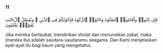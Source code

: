 ##### 11

<span class="ayah">فَإِن تَابُوا۟ وَأَقَامُوا۟ ٱلصَّلَوٰةَ وَءَاتَوُا۟ ٱلزَّكَوٰةَ فَإِخْوَٰنُكُمْ فِى ٱلدِّينِ ۗ وَنُفَصِّلُ ٱلْءَايَٰتِ لِقَوْمٍۢ يَعْلَمُونَ</span>

<span class="ayah_translation">Jika mereka bertaubat, mendirikan sholat dan menunaikan zakat, maka (mereka itu) adalah saudara-saudaramu seagama. Dan Kami menjelaskan ayat-ayat itu bagi kaum yang mengetahui.</span>
